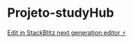 # Projeto-studyHub

[Edit in StackBlitz next generation editor ⚡️](https://stackblitz.com/~/github.com/Matheusfnf/Projeto-studyHub)